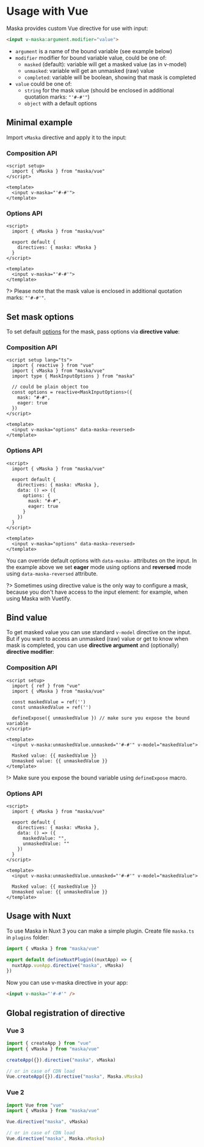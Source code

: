 # Usage with Vue

Maska provides custom Vue directive for use with input:

```html
<input v-maska:argument.modifier="value">
```

- `argument` is a name of the bound variable (see example below)
- `modifier` modifier for bound variable value, could be one of:
  - `masked` (default): variable will get a masked value (as in v-model)
  - `unmasked`: variable will get an unmasked (raw) value
  - `completed`: variable will be boolean, showing that mask is completed
- `value` could be one of:
  - `string` for the mask value (should be enclosed in additional quotation marks: `"'#-#'"`)
  - `object` with a default options

## Minimal example

Import `vMaska` directive and apply it to the input:

<!-- tabs:start -->
### **Composition API**

```vue
<script setup>
  import { vMaska } from "maska/vue"
</script>

<template>
  <input v-maska="'#-#'">
</template>
```

### **Options API**

```vue
<script>
  import { vMaska } from "maska/vue"

  export default {
    directives: { maska: vMaska }
  }
</script>

<template>
  <input v-maska="'#-#'">
</template>
```
<!-- tabs:end -->

?> Please note that the mask value is enclosed in additional quotation marks: `"'#-#'"`.

## Set mask options

To set default [options](/options) for the mask, pass options via **directive value**:

<!-- tabs:start -->
### **Composition API**

```vue
<script setup lang="ts">
  import { reactive } from "vue"
  import { vMaska } from "maska/vue"
  import type { MaskInputOptions } from "maska"

  // could be plain object too
  const options = reactive<MaskInputOptions>({
    mask: "#-#",
    eager: true
  })
</script>

<template>
  <input v-maska="options" data-maska-reversed>
</template>
```

### **Options API**

```vue
<script>
  import { vMaska } from "maska/vue"

  export default {
    directives: { maska: vMaska },
    data: () => ({
      options: {
        mask: "#-#",
        eager: true
      }
    })
  }
</script>

<template>
  <input v-maska="options" data-maska-reversed>
</template>
```
<!-- tabs:end -->

You can override default options with `data-maska-` attributes on the input. In the example above we set **eager** mode using options and **reversed** mode using `data-maska-reversed` attribute.

?> Sometimes using directive value is the only way to configure a mask, because you don't have access to the input element: for example, when using Maska with Vuetify.


## Bind value

To get masked value you can use standard `v-model` directive on the input. But if you want to access an unmasked (raw) value or get to know when mask is completed, you can use **directive argument** and (optionally) **directive modifier**:

<!-- tabs:start -->
### **Composition API**

```vue
<script setup>
  import { ref } from "vue"
  import { vMaska } from "maska/vue"

  const maskedValue = ref('')
  const unmaskedValue = ref('')

  defineExpose({ unmaskedValue }) // make sure you expose the bound variable
</script>

<template>
  <input v-maska:unmaskedValue.unmasked="'#-#'" v-model="maskedValue">

  Masked value: {{ maskedValue }}
  Unmasked value: {{ unmaskedValue }}
</template>
```

!> Make sure you expose the bound variable using `defineExpose` macro.

### **Options API**

```vue
<script>
  import { vMaska } from "maska/vue"

  export default {
    directives: { maska: vMaska },
    data: () => ({
      maskedValue: "",
      unmaskedValue: ""
    })
  }
</script>

<template>
  <input v-maska:unmaskedValue.unmasked="'#-#'" v-model="maskedValue">

  Masked value: {{ maskedValue }}
  Unmasked value: {{ unmaskedValue }}
</template>
```
<!-- tabs:end -->


## Usage with Nuxt

To use Maska in Nuxt 3 you can make a simple plugin. Create file `maska.ts` in `plugins` folder:

```js
import { vMaska } from "maska/vue"

export default defineNuxtPlugin((nuxtApp) => {
  nuxtApp.vueApp.directive("maska", vMaska)
})
```

Now you can use v-maska directive in your app:

```html
<input v-maska="'#-#'" />
```


## Global registration of directive

<!-- tabs:start -->
### **Vue 3**

```js
import { createApp } from "vue"
import { vMaska } from "maska/vue"

createApp({}).directive("maska", vMaska)

// or in case of CDN load
Vue.createApp({}).directive("maska", Maska.vMaska)
```

### **Vue 2**

```js
import Vue from "vue"
import { vMaska } from "maska/vue"

Vue.directive("maska", vMaska)

// or in case of CDN load
Vue.directive("maska", Maska.vMaska)
```
<!-- tabs:end -->
